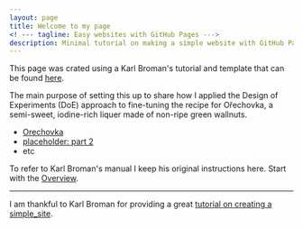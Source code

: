 ```yaml
---
layout: page
title: Welcome to my page
<! --- tagline: Easy websites with GitHub Pages --->
description: Minimal tutorial on making a simple website with GitHub Pages
---
```


This page was crated using a Karl Broman's tutorial and template that can be found [here](https://github.com/kbroman/simple_site).

The main purpose of setting this up to share how I applied the Design of Experiments (DoE) approach to fine-tuning the recipe for Ořechovka, a semi-sweet, iodine-rich liquer made of non-ripe green wallnuts.

- [Orechovka](pages/orechovka_1.html)
- [placeholder: part 2](link)
- etc

To refer to Karl Broman's manual I keep his original instructions here. Start with the [Overview](pages/overview.html).

---

I am thankful to Karl Broman for providing a great [tutorial on creating a simple_site](https://github.com/kbroman/simple_site).